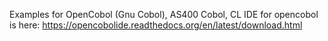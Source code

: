 Examples for OpenCobol (Gnu Cobol), AS400 Cobol, CL
IDE for opencobol is here: https://opencobolide.readthedocs.org/en/latest/download.html
